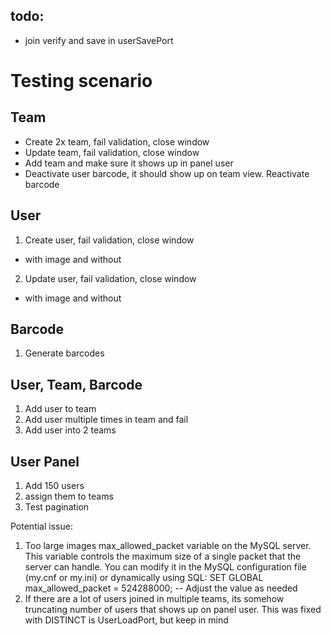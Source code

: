 
## todo:
- join verify and save in userSavePort

# Testing scenario
## Team
- Create 2x team, fail validation, close window
- Update team, fail validation, close window
- Add team and make sure it shows up in panel user
- Deactivate user barcode, it should show up on team view. Reactivate barcode
## User
1. Create user, fail validation, close window
- with image and without
2. Update user, fail validation, close window
- with image and without
## Barcode
1. Generate barcodes
## User, Team, Barcode
1. Add user to team
2. Add user multiple times in team and fail
3. Add user into 2 teams
## User Panel
1. Add 150 users
2. assign them to teams
3. Test pagination


Potential issue:
1. Too large images
max_allowed_packet variable on the MySQL server. This variable controls the maximum size of a single packet that the server can handle. You can modify it in the MySQL configuration file (my.cnf or my.ini) or dynamically using SQL:
SET GLOBAL max_allowed_packet = 524288000; -- Adjust the value as needed
2. If there are a lot of users joined in multiple teams, its somehow truncating number of users that shows up on panel user.
This was fixed with DISTINCT is UserLoadPort, but keep in mind
